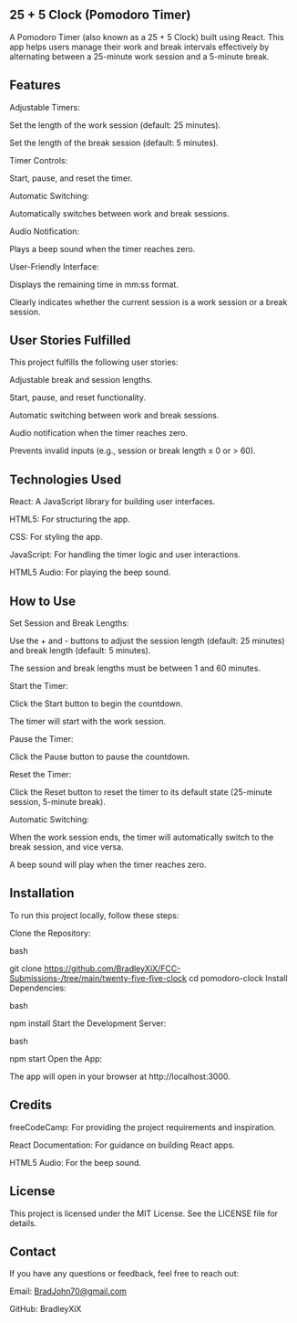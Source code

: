 ## 25 + 5 Clock (Pomodoro Timer)
A Pomodoro Timer (also known as a 25 + 5 Clock) built using React. This app helps users manage their work and break intervals effectively by alternating between a 25-minute work session and a 5-minute break.

## Features
Adjustable Timers:

Set the length of the work session (default: 25 minutes).

Set the length of the break session (default: 5 minutes).

Timer Controls:

Start, pause, and reset the timer.

Automatic Switching:

Automatically switches between work and break sessions.

Audio Notification:

Plays a beep sound when the timer reaches zero.

User-Friendly Interface:

Displays the remaining time in mm:ss format.

Clearly indicates whether the current session is a work session or a break session.

## User Stories Fulfilled
This project fulfills the following user stories:

Adjustable break and session lengths.

Start, pause, and reset functionality.

Automatic switching between work and break sessions.

Audio notification when the timer reaches zero.

Prevents invalid inputs (e.g., session or break length ≤ 0 or > 60).

## Technologies Used
React: A JavaScript library for building user interfaces.

HTML5: For structuring the app.

CSS: For styling the app.

JavaScript: For handling the timer logic and user interactions.

HTML5 Audio: For playing the beep sound.

## How to Use
Set Session and Break Lengths:

Use the + and - buttons to adjust the session length (default: 25 minutes) and break length (default: 5 minutes).

The session and break lengths must be between 1 and 60 minutes.

Start the Timer:

Click the Start button to begin the countdown.

The timer will start with the work session.

Pause the Timer:

Click the Pause button to pause the countdown.

Reset the Timer:

Click the Reset button to reset the timer to its default state (25-minute session, 5-minute break).

Automatic Switching:

When the work session ends, the timer will automatically switch to the break session, and vice versa.

A beep sound will play when the timer reaches zero.

 ## Installation
To run this project locally, follow these steps:

Clone the Repository:

bash

git clone https://github.com/BradleyXiX/FCC-Submissions-/tree/main/twenty-five-five-clock
cd pomodoro-clock
Install Dependencies:

bash

npm install
Start the Development Server:

bash

npm start
Open the App:

The app will open in your browser at http://localhost:3000.

## Credits
freeCodeCamp: For providing the project requirements and inspiration.

React Documentation: For guidance on building React apps.

HTML5 Audio: For the beep sound.

## License
This project is licensed under the MIT License. See the LICENSE file for details.


## Contact
If you have any questions or feedback, feel free to reach out:

Email: BradJohn70@gmail.com

GitHub: BradleyXiX

